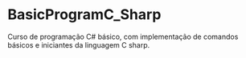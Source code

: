 # BasicProgramC_Sharp
Curso de programação C# básico, com implementação de comandos básicos e iniciantes da linguagem C sharp.

